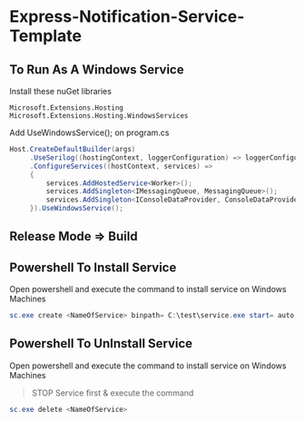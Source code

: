 # Express-Notification-Service-Template

## To Run As A Windows Service
Install these nuGet libraries
```nuget
Microsoft.Extensions.Hosting
Microsoft.Extensions.Hosting.WindowsServices
```

Add UseWindowsService(); on program.cs
```csharp
Host.CreateDefaultBuilder(args)
     .UseSerilog((hostingContext, loggerConfiguration) => loggerConfiguration.ReadFrom.Configuration(hostingContext.Configuration))
     .ConfigureServices((hostContext, services) =>
     {
         services.AddHostedService<Worker>();
         services.AddSingleton<IMessagingQueue, MessagingQueue>();
         services.AddSingleton<IConsoleDataProvider, ConsoleDataProvider>();
     }).UseWindowsService();
```
## Release Mode => Build

## Powershell To Install Service
Open powershell and execute the command to install service on Windows Machines
```powershell
sc.exe create <NameOfService> binpath= C:\test\service.exe start= auto
```
## Powershell To UnInstall Service
Open powershell and execute the command to install service on Windows Machines
> STOP Service first & execute the command
```powershell
sc.exe delete <NameOfService>
```
